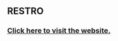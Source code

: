 <h2> RESTRO </h2>

<a href = "https://ashwin1321.github.io/restro/"><h3> Click here to visit the website.</h3></a>
